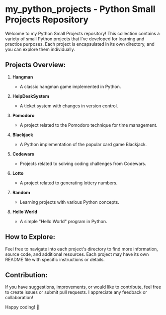 # my_python_projects - Python Small Projects Repository

Welcome to my Python Small Projects repository! 
This collection contains a variety of small Python projects that I've developed for learning and practice purposes. 
Each project is encapsulated in its own directory, and you can explore them individually.
## Projects Overview:

1. **Hangman**
   - A classic hangman game implemented in Python.

2. **HelpDeskSystem**
   - A ticket system with changes in version control.

3. **Pomodoro**
   - A project related to the Pomodoro technique for time management.

4. **Blackjack**
   - A Python implementation of the popular card game Blackjack.

5. **Codewars**
   - Projects related to solving coding challenges from Codewars.

6. **Lotto**
   - A project related to generating lottery numbers.

7. **Random**
   - Learning projects with various Python concepts.

8. **Hello World**
   - A simple "Hello World" program in Python.

## How to Explore:

Feel free to navigate into each project's directory to find more information, source code, and additional resources. Each project may have its own README file with specific instructions or details.

## Contribution:

If you have suggestions, improvements, or would like to contribute, feel free to create issues or submit pull requests. I appreciate any feedback or collaboration!

Happy coding! 🚀
